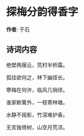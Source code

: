 # 探梅分韵得香字

**作者**: 于石

## 诗词内容

绝壁两屦云，荒村半桥霜。

孤往欲何之，林下幽径长。

寒梅在何许，临风几徜徉。

谁家断篱外，一枝寄林塘。

水静不摇影，竹深难护香。

无言独倚树，山空月荒凉。

